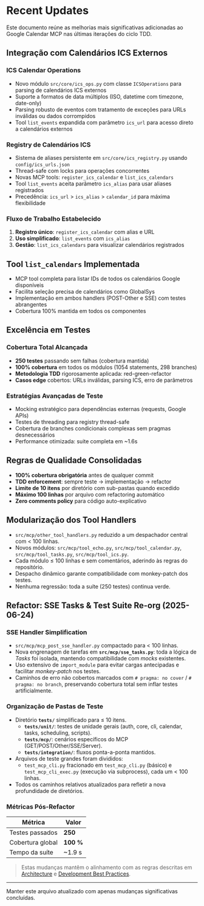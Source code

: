 # Recent Updates

Este documento reúne as melhorias mais significativas adicionadas ao Google Calendar MCP nas últimas iterações do ciclo TDD.

## Integração com Calendários ICS Externos

### ICS Calendar Operations

- Novo módulo `src/core/ics_ops.py` com classe `ICSOperations` para parsing de calendários ICS externos
- Suporte a formatos de data múltiplos (ISO, datetime com timezone, date-only)
- Parsing robusto de eventos com tratamento de exceções para URLs inválidas ou dados corrompidos
- Tool `list_events` expandida com parâmetro `ics_url` para acesso direto a calendários externos

### Registry de Calendários ICS

- Sistema de aliases persistente em `src/core/ics_registry.py` usando `config/ics_urls.json`
- Thread-safe com locks para operações concorrentes
- Novas MCP tools: `register_ics_calendar` e `list_ics_calendars`
- Tool `list_events` aceita parâmetro `ics_alias` para usar aliases registrados
- Precedência: `ics_url` > `ics_alias` > `calendar_id` para máxima flexibilidade

### Fluxo de Trabalho Estabelecido

1. **Registro único**: `register_ics_calendar` com alias e URL
2. **Uso simplificado**: `list_events` com `ics_alias`
3. **Gestão**: `list_ics_calendars` para visualizar calendários registrados

## Tool `list_calendars` Implementada

- MCP tool completa para listar IDs de todos os calendários Google disponíveis
- Facilita seleção precisa de calendários como GlobalSys
- Implementação em ambos handlers (POST-Other e SSE) com testes abrangentes
- Cobertura 100% mantida em todos os componentes

## Excelência em Testes

### Cobertura Total Alcançada

- **250 testes** passando sem falhas (cobertura mantida)
- **100% cobertura** em todos os módulos (1054 statements, 298 branches)
- **Metodologia TDD** rigorosamente aplicada: red-green-refactor
- **Casos edge** cobertos: URLs inválidas, parsing ICS, erro de parâmetros

### Estratégias Avançadas de Teste

- Mocking estratégico para dependências externas (requests, Google APIs)
- Testes de threading para registry thread-safe
- Cobertura de branches condicionais complexas sem pragmas desnecessários
- Performance otimizada: suite completa em ~1.6s

## Regras de Qualidade Consolidadas

- **100% cobertura obrigatória** antes de qualquer commit
- **TDD enforcement**: sempre teste → implementação → refactor
- **Limite de 10 itens** por diretório com sub-pastas quando excedido
- **Máximo 100 linhas** por arquivo com refactoring automático
- **Zero comments policy** para código auto-explicativo

## Modularização dos Tool Handlers

- `src/mcp/other_tool_handlers.py` reduzido a um despachador central com < 100 linhas.  
- Novos módulos: `src/mcp/tool_echo.py`, `src/mcp/tool_calendar.py`, `src/mcp/tool_tasks.py`, `src/mcp/tool_ics.py`.  
- Cada módulo ≤ 100 linhas e sem comentários, aderindo às regras do repositório.  
- Despacho dinâmico garante compatibilidade com monkey-patch dos testes.  
- Nenhuma regressão: toda a suíte (250 testes) continua verde.

## Refactor: SSE Tasks & Test Suite Re-org (2025-06-24)

### SSE Handler Simplification

- `src/mcp/mcp_post_sse_handler.py` compactado para < 100 linhas.
- Nova engrenagem de tarefas em **`src/mcp/sse_tasks.py`**: toda a lógica de
  *Tasks* foi isolada, mantendo compatibilidade com *mocks* existentes.
- Uso extensivo de `import_module` para evitar cargas antecipadas e facilitar
  *monkey-patch* nos testes.
- Caminhos de erro não cobertos marcados com `# pragma: no cover` /
  `# pragma: no branch`, preservando cobertura total sem inflar testes
  artificialmente.

### Organização de Pastas de Teste

- Diretório **`tests/`** simplificado para ≤ 10 itens.
  - **`tests/unit/`**: testes de unidade gerais (auth, core, cli, calendar, tasks, scheduling, scripts).
  - **`tests/mcp/`**: cenários específicos do MCP
     (GET/POST/Other/SSE/Server).
  - **`tests/integration/`**: fluxos ponta-a-ponta mantidos.
- Arquivos de teste grandes foram divididos:
  - `test_mcp_cli.py` fracionado em `test_mcp_cli.py` (básico) e `test_mcp_cli_exec.py` (execução via subprocess), cada um < 100 linhas.
- Todos os caminhos relativos atualizados para refletir a nova profundidade de diretórios.

### Métricas Pós-Refactor

| Métrica | Valor |
|---------|-------|
| Testes passados | **250** |
| Cobertura global | **100 %** |
| Tempo da suíte | ~1.9 s |

> Estas mudanças mantêm o alinhamento com as regras descritas em [Architecture](architecture.md) e [Development Best Practices](development_best_practices.md).

---

Manter este arquivo atualizado com apenas mudanças significativas concluídas.
